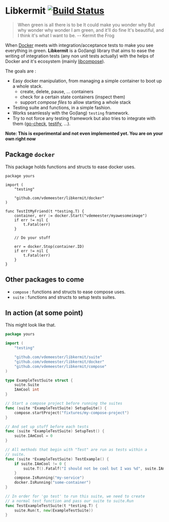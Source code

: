 # Libkermit [![Build Status](https://travis-ci.org/vdemeester/libkermit.svg?branch=add-readme)](https://travis-ci.org/vdemeester/libkermit)

> When green is all there is to be
> It could make you wonder why
> But why wonder why wonder
> I am green, and it'll do fine
> It's beautiful,
> and I think it's what I want to be.
> -- Kermit the Frog

When [Docker](https://github.com/docker/docker) meets with
integration/acceptance tests to make you see everything in
green. **Libkermit** is a Go(lang) library that aims to ease the
writing of integration tests (any non unit tests actually) with the
helps of Docker and it's ecosystem (mainly
[libcompose](https://github.com/docker/libcompose)).

The goals are :

- Easy docker manipulation, from managing a simple container to boot
  up a whole stack.
    - create, delete, pause, … containers
    - check for a certain state containers (inspect them)
    - support *compose files* to allow starting a whole stack
- Testing suite and functions, in a simple fashion.
- Works seamlessly with the Go(lang) `testing` framework.
- Try to not force any testing framework but also tries to integrate
  with them ([go-check](https://github.com/go-check/check),
  [testify](https://github.com/stretchr/testify), …).

**Note: This is experimental and not even implemented yet. You are on your own right now**


## Package `docker`

This package holds functions and structs to ease docker uses.

```
package yours

import (
    "testing"

    "github.com/vdemeester/libkermit/docker"
)

func TestItMyFriend(t *testing.T) {
    container, err := docker.Start("vdemeester/myawesomeimage")
    if err != nil {
        t.Fatal(err)
    }

    // Do your stuff

    err = docker.Stop(container.ID)
    if err != nil {
        t.Fatal(err)
    }
}
```


## Other packages to come

- `compose` : functions and structs to ease compose uses.
- `suite` : functions and structs to setup tests suites.

## In action (at some point)

This might look like that.

```go
package yours

import (
    "testing"

    "github.com/vdemeester/libkermit/suite"
    "github.com/vdemeester/libkermit/docker"
    "github.com/vdemeester/libkermit/compose"
)

type ExampleTestSuite struct {
    suite.Suite
    IAmCool int
}

// Start a compose project before running the suites
func (suite *ExampleTestSuite) SetupSuite() {
    compose.startProject("fixtures/my-compose-project")
}

// And set up stuff before each tests
func (suite *ExampleTestSuite) SetupTest() {
    suite.IAmCool = 0
}

// All methods that begin with "Test" are run as tests within a
// suite.
func (suite *ExampleTestSuite) TestExample() {
    if suite.IAmCool != 0 {
        suite.T().Fatalf("I should not be cool but I was %d", suite.IAmCool)
    }
    compose.IsRunning("my-service")
    docker.IsRunning("some-container")
}

// In order for 'go test' to run this suite, we need to create
// a normal test function and pass our suite to suite.Run
func TestExampleTestSuite(t *testing.T) {
    suite.Run(t, new(ExampleTestSuite))
}
```


